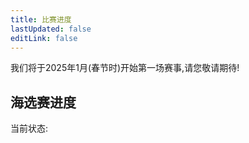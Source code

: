 ```yaml
---
title: 比赛进度
lastUpdated: false
editLink: false
---
```


我们将于2025年1月(春节时)开始第一场赛事,请您敬请期待!

## 海选赛进度

当前状态: <Badge text="准备中" type="info" vertical="middle" />

<!--::: chart 选手得分状态·海选组1

```json
{
  "type": "bar",
  "data": {
    "labels": ["", "", "", "", "", ""],
    "datasets": [
      {
        "label": "选手积分",
        "data": [0, 0, 0, 0, 0, 0],
        "backgroundColor": [
          "rgba(255, 99, 132, 0.2)",
          "rgba(54, 162, 235, 0.2)",
          "rgba(255, 206, 86, 0.2)",
          "rgba(75, 192, 192, 0.2)",
          "rgba(153, 102, 255, 0.2)",
          "rgba(255, 159, 64, 0.2)"
        ],
        "borderColor": [
          "rgba(255, 99, 132, 1)",
          "rgba(54, 162, 235, 1)",
          "rgba(255, 206, 86, 1)",
          "rgba(75, 192, 192, 1)",
          "rgba(153, 102, 255, 1)",
          "rgba(255, 159, 64, 1)"
        ],
        "borderWidth": 1
      }
    ]
  },
  "options": {
    "scales": {
      "y": {
        "beginAtZero": true
      }
    }
  }
}
```

:::-->